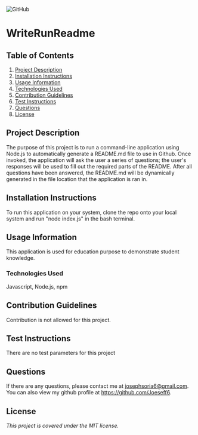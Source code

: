 
![GitHub](https://img.shields.io/github/license/Joeseff6/WriteRunReadme)

# WriteRunReadme

## Table of Contents

1. [Project Description](#project-description)
2. [Installation Instructions](#installation-instructions)
3. [Usage Information](#usage-information)
4. [Technologies Used](#technologies-used)
5. [Contribution Guidelines](#contribution-guidelines)
6. [Test Instructions](#test-instructions)
7. [Questions](#questions)
8. [License](#license)

## Project Description

The purpose of this project is to run a command-line application using Node.js to automatically generate a README.md file to use in Github. Once invoked, the application will ask the user a series of questions; the user's responses will be used to fill out the required parts of the README. After all questions have been answered, the README.md will be dynamically generated in the file location that the application is ran in.

## Installation Instructions

To run this application on your system, clone the repo onto your local system and run "node index.js" in the bash terminal.

## Usage Information 

This application is used for education purpose to demonstrate student knowledge.

### Technologies Used

Javascript, Node.js, npm

## Contribution Guidelines

Contribution is not allowed for this project.

## Test Instructions

There are no test parameters for this project

## Questions

If there are any questions, please contact me at josephsoria6@gmail.com. You can also view
my github profile at https://github.com/Joeseff6.

## License 

_This project is covered under the MIT license._
